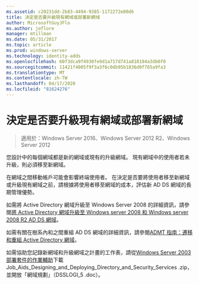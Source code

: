 ```yaml
---
ms.assetid: c20231dd-2b83-4494-9385-1172272e00d6
title: 決定是否要升級現有網域或部署新網域
author: MicrosoftGuyJFlo
ms.author: joflore
manager: mtillman
ms.date: 05/31/2017
ms.topic: article
ms.prod: windows-server
ms.technology: identity-adds
ms.openlocfilehash: 60f3dca9f4930fe9d1a717d741a818194a3db0f0
ms.sourcegitcommit: 11421f4005f9f3a3f6c0db95b1836d0f765a9fa3
ms.translationtype: MT
ms.contentlocale: zh-TW
ms.lasthandoff: 04/17/2020
ms.locfileid: "81624276"
---
```

# <a name="determining-whether-to-upgrade-existing-domains-or-deploy-new-domains"></a>決定是否要升級現有網域或部署新網域

> 適用於：Windows Server 2016、Windows Server 2012 R2、Windows Server 2012

您設計中的每個網域都是新的網域或現有的升級網域。 現有網域中的使用者若未升級，則必須移至新網域。

在網域之間移動帳戶可能會影響終端使用者。 在決定是否要將使用者移至新網域或升級現有網域之前，請根據將使用者移至網域的成本，評估新 AD DS 網域的長期管理優勢。

如需將 Active Directory 網域升級至 Windows Server 2008 的詳細資訊，請參閱[將 Active Directory 網域升級至 Windows server 2008 和 Windows server 2008 R2 AD DS 網域](https://docs.microsoft.com/previous-versions/windows/it-pro/windows-server-2008-R2-and-2008/cc731188(v=ws.10))。

如需有關在樹系內和之間重組 AD DS 網域的詳細資訊，請參閱[ADMT 指南：遷移和重組 Active Directory 網域](https://docs.microsoft.com/previous-versions/windows/it-pro/windows-server-2008-R2-and-2008/cc974332(v=ws.10))。

如需協助您記錄新網域和升級網域之計畫的工作表，請從[Windows Server 2003 部署套件的作業輔助](https://microsoft.com/download/details.aspx?id=9608)下載 Job_Aids_Designing_and_Deploying_Directory_and_Security_Services .zip，並開放「網域規劃」（DSSLOGI_5 .doc）。
